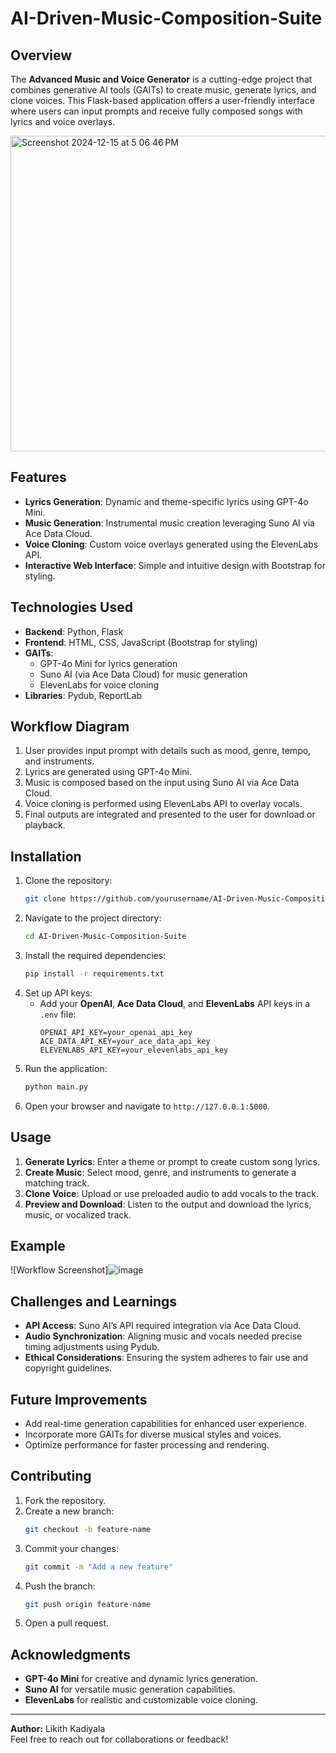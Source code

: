 # AI-Driven-Music-Composition-Suite


## Overview
The **Advanced Music and Voice Generator** is a cutting-edge project that combines generative AI tools (GAITs) to create music, generate lyrics, and clone voices. This Flask-based application offers a user-friendly interface where users can input prompts and receive fully composed songs with lyrics and voice overlays.

<img width="505" alt="Screenshot 2024-12-15 at 5 06 46 PM" src="https://github.com/user-attachments/assets/29cda83e-f35a-48f0-8c3d-2e136540a3d3" />


## Features
- **Lyrics Generation**: Dynamic and theme-specific lyrics using GPT-4o Mini.
- **Music Generation**: Instrumental music creation leveraging Suno AI via Ace Data Cloud.
- **Voice Cloning**: Custom voice overlays generated using the ElevenLabs API.
- **Interactive Web Interface**: Simple and intuitive design with Bootstrap for styling.

## Technologies Used
- **Backend**: Python, Flask
- **Frontend**: HTML, CSS, JavaScript (Bootstrap for styling)
- **GAITs**:
  - GPT-4o Mini for lyrics generation
  - Suno AI (via Ace Data Cloud) for music generation
  - ElevenLabs for voice cloning
- **Libraries**: Pydub, ReportLab

## Workflow Diagram
1. User provides input prompt with details such as mood, genre, tempo, and instruments.
2. Lyrics are generated using GPT-4o Mini.
3. Music is composed based on the input using Suno AI via Ace Data Cloud.
4. Voice cloning is performed using ElevenLabs API to overlay vocals.
5. Final outputs are integrated and presented to the user for download or playback.

## Installation
1. Clone the repository:
   ```bash
   git clone https://github.com/yourusername/AI-Driven-Music-Composition-Suite.git
   ```
2. Navigate to the project directory:
   ```bash
   cd AI-Driven-Music-Composition-Suite
   ```
3. Install the required dependencies:
   ```bash
   pip install -r requirements.txt
   ```
4. Set up API keys:
   - Add your **OpenAI**, **Ace Data Cloud**, and **ElevenLabs** API keys in a `.env` file:
     ```
     OPENAI_API_KEY=your_openai_api_key
     ACE_DATA_API_KEY=your_ace_data_api_key
     ELEVENLABS_API_KEY=your_elevenlabs_api_key
     ```
5. Run the application:
   ```bash
   python main.py
   ```
6. Open your browser and navigate to `http://127.0.0.1:5000`.

## Usage
1. **Generate Lyrics**: Enter a theme or prompt to create custom song lyrics.
2. **Create Music**: Select mood, genre, and instruments to generate a matching track.
3. **Clone Voice**: Upload or use preloaded audio to add vocals to the track.
4. **Preview and Download**: Listen to the output and download the lyrics, music, or vocalized track.

## Example
![Workflow Screenshot]![image](https://github.com/user-attachments/assets/b8cf9879-bb02-47b9-a336-ba72eb9f134e)


## Challenges and Learnings
- **API Access**: Suno AI’s API required integration via Ace Data Cloud.
- **Audio Synchronization**: Aligning music and vocals needed precise timing adjustments using Pydub.
- **Ethical Considerations**: Ensuring the system adheres to fair use and copyright guidelines.

## Future Improvements
- Add real-time generation capabilities for enhanced user experience.
- Incorporate more GAITs for diverse musical styles and voices.
- Optimize performance for faster processing and rendering.

## Contributing
1. Fork the repository.
2. Create a new branch:
   ```bash
   git checkout -b feature-name
   ```
3. Commit your changes:
   ```bash
   git commit -m "Add a new feature"
   ```
4. Push the branch:
   ```bash
   git push origin feature-name
   ```
5. Open a pull request.


## Acknowledgments
- **GPT-4o Mini** for creative and dynamic lyrics generation.
- **Suno AI** for versatile music generation capabilities.
- **ElevenLabs** for realistic and customizable voice cloning.

---
**Author:** Likith Kadiyala  
Feel free to reach out for collaborations or feedback!

